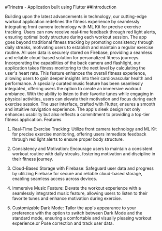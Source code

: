 #Trinetra - Application built using Flutter
##Introduction

Building upon the latest advancements in technology, our cutting-edge workout application redefines the fitness experience by seamlessly integrating front camera technology with ML Kit for precise exercise tracking. Users can now receive real-time feedback through red light alerts, ensuring optimal body structure during each workout session. The app goes beyond traditional fitness tracking by promoting consistency through daily streaks, motivating users to establish and maintain a regular exercise routine. All user data is securely stored on Firebase, providing a seamless and reliable cloud-based solution for personalized fitness journeys. Incorporating the capabilities of the back camera and flashlight, our application takes fitness monitoring to the next level by calculating the user's heart rate. This feature enhances the overall fitness experience, allowing users to gain deeper insights into their cardiovascular health and performance. A specially curated music feature has been seamlessly integrated, offering users the option to create an immersive workout ambiance. With the ability to listen to their favorite tunes while engaging in physical activities, users can elevate their motivation and focus during each exercise session. The user interface, crafted with Flutter, ensures a smooth and intuitive navigation experience. The app's sleek design not only enhances usability but also reflects a commitment to providing a top-tier fitness application.
Features

1. Real-Time Exercise Tracking: Utilize front camera technology and ML Kit for precise exercise monitoring, offering users immediate feedback through red light alerts to ensure proper body structure.

2. Consistency and Motivation: Encourage users to maintain a consistent workout routine with daily streaks, fostering motivation and discipline in their fitness journey.

3. Cloud-Based Storage with Firebase: Safeguard user data and progress by utilizing Firebase for secure and reliable cloud-based storage, enabling seamless access across devices.

4. Immersive Music Feature: Elevate the workout experience with a seamlessly integrated music feature, allowing users to listen to their favorite tunes and enhance motivation during exercise.

5. Customizable Dark Mode: Tailor the app's appearance to your preference with the option to switch between Dark Mode and the standard mode, ensuring a comfortable and visually pleasing workout experience.or Pose correction and track user data. 
